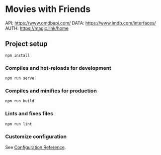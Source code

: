 # Movies with Friends

API: https://www.omdbapi.com/
DATA: https://www.imdb.com/interfaces/
AUTH: https://magic.link/home

## Project setup
```
npm install
```

### Compiles and hot-reloads for development
```
npm run serve
```

### Compiles and minifies for production
```
npm run build
```

### Lints and fixes files
```
npm run lint
```

### Customize configuration
See [Configuration Reference](https://cli.vuejs.org/config/).
